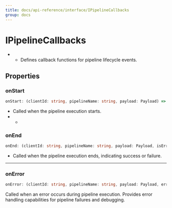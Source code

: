 ```yaml
---
title: docs/api-reference/interface/IPipelineCallbacks
group: docs
---
```


# IPipelineCallbacks

*  * Defines callback functions for pipeline lifecycle events.

## Properties

### onStart

```ts
onStart: (clientId: string, pipelineName: string, payload: Payload) => void
```

* Called when the pipeline execution starts.
*    *

### onEnd

```ts
onEnd: (clientId: string, pipelineName: string, payload: Payload, isError: boolean) => void
```

* Called when the pipeline execution ends, indicating success or failure.
*    *    *

### onError

```ts
onError: (clientId: string, pipelineName: string, payload: Payload, error: Error) => void
```

Called when an error occurs during pipeline execution.
Provides error handling capabilities for pipeline failures and debugging.
